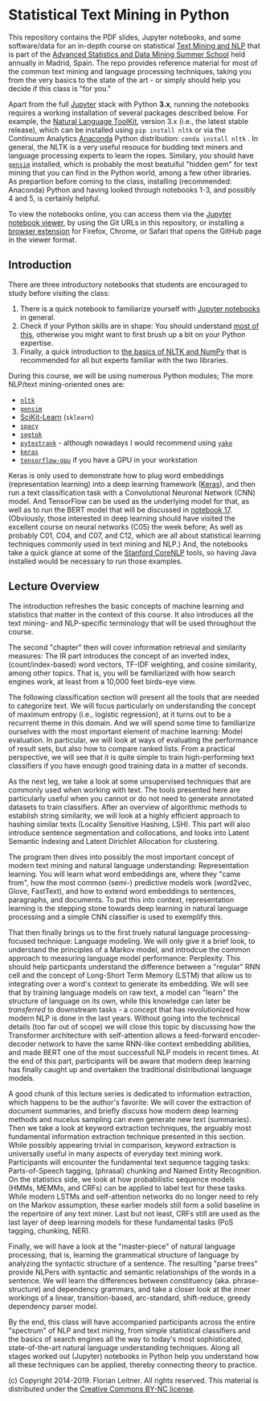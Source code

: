 Statistical Text Mining in Python
=================================

This repository contains the PDF slides, Jupyter notebooks, and some software/data for an in-depth course on statistical [Text Mining and NLP](http://fnl.es/an-introduction-to-statistical-text-mining.html) that is part of the [Advanced Statistics and Data Mining Summer School](http://www.dia.fi.upm.es/ASDM) held annually in Madrid, Spain.
The repo provides reference material for most of the common text mining and language processing techniques, taking you from the very basics to the state of the art - or simply should help you decide if this class is "for you."

Apart from the full [Jupyter](http://jupyter.org/) stack with Python **3.x**, running the notebooks requires a working installation of several packages described below.
For example, the [Natural Language ToolKit](http://www.nltk.org/), version 3.x (i.e., the latest stable release), which can be installed using `pip install nltk` or via the Continuum Analytics [Anaconda](http://continuum.io/downloads) Python distribution: `conda install nltk` .
In general, the NLTK is a very useful resouce for budding text miners and language processing experts to learn the ropes.
Similary, you should have [`gensim`](http://radimrehurek.com/gensim/index.html) installed, which is probably the most beatuiful "hidden gem" for text mining that you can find in the Python world, among a few other libraries.
As prepartion before coming to the class, installing (recommended: Anaconda) Python and having looked through notebooks 1-3, and possibly 4 and 5, is certainly helpful.

To view the notebooks online, you can access them via the [Jupyter notebook viewer](https://nbviewer.jupyter.org/), by using the Git URLs in this repository, or installing a [browser extension](https://jiffyclub.github.io/open-in-nbviewer/) for Firefox, Chrome, or Safari that opens the GitHub page in the viewer format.

Introduction
------------

There are three introductory notebooks that students are encouraged to study before visiting the class:

1. There is a quick notebook to familiarize yourself with [Jupyter notebooks](http://nbviewer.jupyter.org/github/fnl/asdm-tm-class/blob/master/01_Jupyter.ipynb) in general.
1. Check if your Python skills are in shape: You should understand [most of this](http://nbviewer.jupyter.org/github/fnl/asdm-tm-class/blob/master/02_Python_overview.ipynb), otherwise you might want to first brush up a bit on your Python expertise.
1. Finally, a quick introduction to [the basics of NLTK and NumPy](http://nbviewer.jupyter.org/github/fnl/asdm-tm-class/blob/master/03_NLTK_and_NumPy_overview.ipynb) that is recommended for all but experts familiar with the two libraries.

During this course, we will be using numerous Python modules; The more NLP/text mining-oriented ones are:

* [`nltk`](http://www.nltk.org)
* [`gensim`](http://radimrehurek.com/gensim/index.html)
* [SciKit-Learn](http://scikit-learn.org/) (`sklearn`)
* [`spacy`](https://spacy.io/)
* [`segtok`](https://github.com/fnl/segtok)
* [`pytextrank`](https://github.com/ceteri/pytextrank) - although nowadays I would recommend using [`yake`](https://pypi.org/project/yake/)
* [`keras`](https://keras.io/)
* [`tensorflow-gpu`](https://www.tensorflow.org/) if you have a GPU in your workstation

Keras is only used to demonstrate how to plug word embeddings (representation learning) into a deep learning framework ([Keras](https://keras.io/)), and then run a text classification task with a Convolutional Neuronal Network (CNN) model.
And TensorFlow can be used as the underlying model for that, as well as to run the BERT model that will be discussed in [notebook 17](http://nbviewer.jupyter.org/github/fnl/asdm-tm-class/blob/master/17_BERT_document_classification.pynb). 
(Obviously, those interested in deep learning should have visited the excellent course on neural networks (C05) the week before; As well as probably C01, C04, and C07, and C12, which are all about statistical learning techniques commonly used in text mining and NLP.)
And, the notebooks take a quick glance at some of the [Stanford CoreNLP](https://stanfordnlp.github.io/CoreNLP/) tools, so having Java installed would be necessary to run those examples.

Lecture Overview
----------------

The introduction refreshes the basic concepts of machine learning and statistics that matter in the context of this course.
It also introduces all the text mining- and NLP-specific terminology that will be used throughout the course.

The second "chapter" then will cover information retrieval and similarity measures:
The IR part introduces the concept of an inverted index, (count/index-based) word vectors, TF-IDF weighting, and cosine similarity, among other topics.
That is, you will be familiarized with how search engines work, at least from a 10,000 feet birds-eye view.

The following classification section will present all the tools that are needed to categorize text.
We will focus particularly on understanding the concept of maximum entropy (i.e., logistic regression), at it turns out to be a recurrent theme in this domain.
And we will spend some time to familiarize ourselves with the most important element of machine learning: Model evaluation.
In particular, we will look at ways of evaluating the performance of result sets, but also how to compare ranked lists.
From a practical perspective, we will see that it is quite simple to train high-performing text classifiers if you have enough good training data in a matter of seconds.

As the next leg, we take a look at some unsupervised techniques that are commonly used when working with text.
The tools presented here are particularly useful when you cannot or do not need to generate annotated datasets to train classifiers.
After an overview of algorithmic methods to establish string similarity, we will look at a highly efficient approach to hashing similar texts (Locality Sensitive Hashing, LSH).
This part will also introduce sentence segmentation and collocations, and looks into Latent Semantic Indexing and Latent Dirichlet Allocation for clustering.

The program then dives into possibly the most important concept of modern text mining and natural language understanding: Representation learning.
You will learn what word embeddings are, where they "came from", how the most common (semi-) predictive models work (word2vec, Glove, FastText), and how to extend word embeddings to sentences, paragraphs, and documents.
To put this into context, representation learning is the stepping stone towards deep learning in natural language processing and a simple CNN classifier is used to exemplify this.

That then finally brings us to the first truely natural language processing-focused technique: Language modeling.
We will only give it a brief look, to understand the principles of a Markov model, and introdcue the common approach to measuring language model performance: Perplexity.
This should help particpants understand the difference between a "regular" RNN cell and the concept of Long-Short Term Memory (LSTM) that allow us to integrating over a word's context to generate its embedding.
We will see that by training language models on raw text, a model can "learn" the structure of language on its own, while this knowledge can later be _transferred_ to downstream tasks - a concept that has revolutionized how modern NLP is done in the last years. 
Without going into the technical details (too far out of scope) we will close this topic by discussing how the Transformer architecture with self-attention allows a feed-forward encoder-decoder network to have the same RNN-like context embedding abilities, and made BERT one of the most successfull NLP models in recent times. 
At the end of this part, participants will be aware that modern deep learning has finally caught up and overtaken the traditional distributional language models.

A good chunk of this lecture series is dedicated to information extraction, which happens to be the author's favorite:
We will cover the extraction of document summaries, and briefly discuss how modern deep learning methods and nucelus sampling can even generate new text (summaries).
Then we take a look at keyword extraction techniques, the arguably most fundamental information extraction technique presented in this section.
While possibly appearing trivial in comparison, keyword extraction is universally useful in many aspects of everyday text mining work.
Participants will encounter the fundamental text sequence tagging tasks: Parts-of-Speech tagging, (phrasal) chunking and Named Entity Recognition.
On the statistics side, we look at how probabilistic sequence models (HMMs, MEMMs, and CRFs) can be applied to label text for these tasks.
While modern LSTMs and self-attention networks do no longer need to rely on the Markov assumption, these earlier models still form a solid baseline in the repertoire of any text miner.
Last but not least, CRFs still are used as the last layer of deep learning models for these fundamental tasks (PoS tagging, chunking, NER).

Finally, we will have a look at the "master-piece" of natural language processing, that is, learning the grammatical structure of language by analyzing the syntactic structure of a sentence.
The resulting "parse trees" provide NLPers with syntactic and semantic relationships of the words in a sentence.
We will learn the differences between constituency (aka. phrase-structure) and dependency grammars, and take a closer look at the inner workings of a linear, transition-based, arc-standard, shift-reduce, greedy dependency parser model.

By the end, this class will have accompanied participants across the entire "spectrum" of NLP and text mining, from simple statistical classifiers and the basics of search engines all the way to today's most sophisticated, state-of-the-art natural language understanding techniques.
Along all stages worked out (Jupyter) notebooks in Python help you understand how all these techniques can be applied, thereby connecting theory to practice.

(c) Copyright 2014-2019. Florian Leitner. All rights reserved.
This material is distributed under the [Creative Commons BY-NC license](https://creativecommons.org/licenses/by-nc/4.0/).
